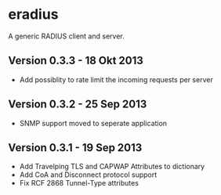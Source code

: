 eradius
=======

A generic RADIUS client and server.


Version 0.3.3 - 18 Okt 2013
---------------------------

* Add possiblity to rate limit the incoming requests per server

Version 0.3.2 - 25 Sep 2013
---------------------------

* SNMP support moved to seperate application

Version 0.3.1 - 19 Sep 2013
---------------------------

* Add Travelping TLS and CAPWAP Attributes to dictionary
* Add CoA and Disconnect protocol support
* Fix RCF 2868 Tunnel-Type attributes
